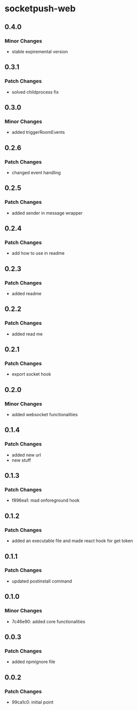 # socketpush-web

## 0.4.0

### Minor Changes

- stable expiremental version

## 0.3.1

### Patch Changes

- solved childprocess fix

## 0.3.0

### Minor Changes

- added triggerRoomEvents

## 0.2.6

### Patch Changes

- changed event handling

## 0.2.5

### Patch Changes

- added sender in message wrapper

## 0.2.4

### Patch Changes

- add how to use in readme

## 0.2.3

### Patch Changes

- added readme

## 0.2.2

### Patch Changes

- added read me

## 0.2.1

### Patch Changes

- export socket hook

## 0.2.0

### Minor Changes

- added websocket functionalities

## 0.1.4

### Patch Changes

- added new url
- new stuff

## 0.1.3

### Patch Changes

- f896ea1: mad onforeground hook

## 0.1.2

### Patch Changes

- added an executable file and made react hook for get token

## 0.1.1

### Patch Changes

- updated postinstall command

## 0.1.0

### Minor Changes

- 7c46e90: added core functionalities

## 0.0.3

### Patch Changes

- added npmignore file

## 0.0.2

### Patch Changes

- 99ca1c0: initial point
